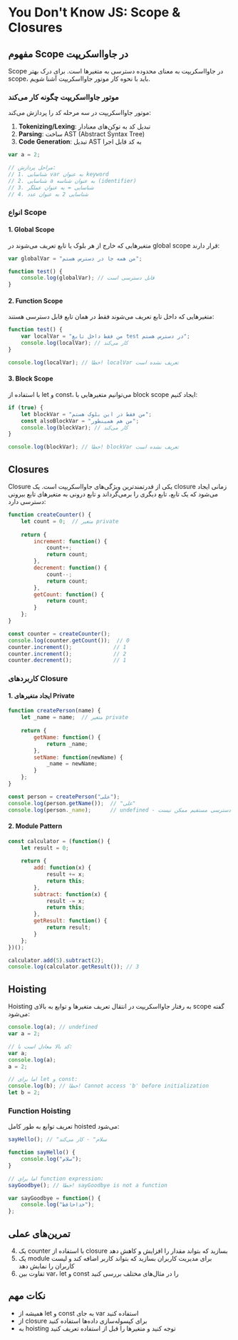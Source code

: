 # You Don't Know JS: Scope & Closures

## مفهوم Scope در جاوااسکریپت

Scope در جاوااسکریپت به معنای محدوده دسترسی به متغیرها است. برای درک بهتر scope، باید با نحوه کار موتور جاوااسکریپت آشنا شویم.

### موتور جاوااسکریپت چگونه کار می‌کند
موتور جاوااسکریپت در سه مرحله کد را پردازش می‌کند:

1. **Tokenizing/Lexing**: تبدیل کد به توکن‌های معنادار
2. **Parsing**: ساخت AST (Abstract Syntax Tree)
3. **Code Generation**: تبدیل AST به کد قابل اجرا

```javascript
var a = 2;

// مراحل پردازش:
// 1. شناسایی var به عنوان keyword
// 2. شناسایی a به عنوان شناسه (identifier)
// 3. شناسایی = به عنوان عملگر
// 4. شناسایی 2 به عنوان عدد
```

### انواع Scope

#### 1. Global Scope
متغیرهایی که خارج از هر بلوک یا تابع تعریف می‌شوند در global scope قرار دارند:

```javascript
var globalVar = "من همه جا در دسترس هستم";

function test() {
    console.log(globalVar); // قابل دسترسی است
}
```

#### 2. Function Scope
متغیرهایی که داخل تابع تعریف می‌شوند فقط در همان تابع قابل دسترسی هستند:

```javascript
function test() {
    var localVar = "من فقط داخل تابع test در دسترس هستم";
    console.log(localVar); // کار می‌کند
}

console.log(localVar); // خطا! localVar تعریف نشده است
```

#### 3. Block Scope
با استفاده از let و const، می‌توانیم متغیرهایی با block scope ایجاد کنیم:

```javascript
if (true) {
    let blockVar = "من فقط در این بلوک هستم";
    const alsoBlockVar = "من هم همینطور";
    console.log(blockVar); // کار می‌کند
}

console.log(blockVar); // خطا! blockVar تعریف نشده است
```

## Closures
Closure یکی از قدرتمندترین ویژگی‌های جاوااسکریپت است. یک closure زمانی ایجاد می‌شود که یک تابع، تابع دیگری را برمی‌گرداند و تابع درونی به متغیرهای تابع بیرونی دسترسی دارد:

```javascript
function createCounter() {
    let count = 0;  // متغیر private
    
    return {
        increment: function() {
            count++;
            return count;
        },
        decrement: function() {
            count--;
            return count;
        },
        getCount: function() {
            return count;
        }
    };
}

const counter = createCounter();
console.log(counter.getCount());  // 0
counter.increment();             // 1
counter.increment();             // 2
counter.decrement();             // 1
```

### کاربردهای Closure

#### 1. ایجاد متغیرهای Private
```javascript
function createPerson(name) {
    let _name = name;  // متغیر private
    
    return {
        getName: function() {
            return _name;
        },
        setName: function(newName) {
            _name = newName;
        }
    };
}

const person = createPerson("علی");
console.log(person.getName());  // "علی"
console.log(person._name);      // undefined - دسترسی مستقیم ممکن نیست
```

#### 2. Module Pattern
```javascript
const calculator = (function() {
    let result = 0;
    
    return {
        add: function(x) {
            result += x;
            return this;
        },
        subtract: function(x) {
            result -= x;
            return this;
        },
        getResult: function() {
            return result;
        }
    };
})();

calculator.add(5).subtract(2);
console.log(calculator.getResult()); // 3
```

## Hoisting
Hoisting به رفتار جاوااسکریپت در انتقال تعریف متغیرها و توابع به بالای scope گفته می‌شود:

```javascript
console.log(a); // undefined
var a = 2;

// کد بالا معادل است با:
var a;
console.log(a);
a = 2;

// اما برای let و const:
console.log(b); // خطا! Cannot access 'b' before initialization
let b = 2;
```

### Function Hoisting
تعریف توابع به طور کامل hoisted می‌شود:

```javascript
sayHello(); // "سلام" - کار می‌کند

function sayHello() {
    console.log("سلام");
}

// اما برای function expression:
sayGoodbye(); // خطا! sayGoodbye is not a function

var sayGoodbye = function() {
    console.log("خداحافظ");
};
```

## تمرین‌های عملی

4. یک counter با استفاده از closure بسازید که بتواند مقدار را افزایش و کاهش دهد
5. یک module برای مدیریت کاربران بسازید که بتواند کاربر اضافه کند و لیست کاربران را نمایش دهد
6. تفاوت بین var، let و const را در مثال‌های مختلف بررسی کنید

## نکات مهم
- همیشه از let و const به جای var استفاده کنید
- از closure برای کپسوله‌سازی داده‌ها استفاده کنید
- به hoisting توجه کنید و متغیرها را قبل از استفاده تعریف کنید